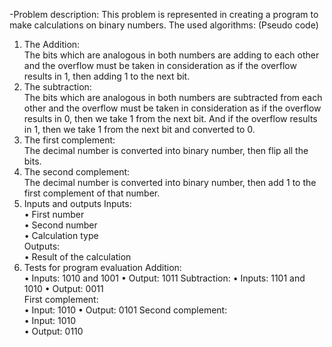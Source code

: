 -Problem description:
This problem is represented in creating a program to make calculations on binary numbers. 
The used algorithms: (Pseudo code) 
1.	The Addition:  
The bits which are analogous in both numbers are adding to each other and the overflow must be taken in consideration as if the overflow results in 1, then adding 1 to the next bit. 
2.	The subtraction:  
The bits which are analogous in both numbers are subtracted from each other and the overflow must be taken in consideration as if the overflow results in 0, then we take 1 from the next bit. And if the overflow results in 1, then we take 1 from the next bit and converted to 0.  
3.	The first complement:  
The decimal number is converted into binary number, then flip all the bits.  
4.	The second complement:  
The decimal number is converted into binary number, then add 1 to the first complement of that number.  
5.	Inputs and outputs 
 Inputs:  
•	First number  
•	Second number  
•	Calculation type         
          Outputs:  
•	Result of the calculation  
6.	Tests for program evaluation 
 Addition:  
•	Inputs: 1010 and 1001 
•	Output: 1011 
 Subtraction: 
•	Inputs: 1101 and 1010 
•	Output: 0011  
 First complement:  
•	Input: 1010 
•	Output: 0101 
  Second complement:  
•	Input: 1010  
•	Output: 0110  

